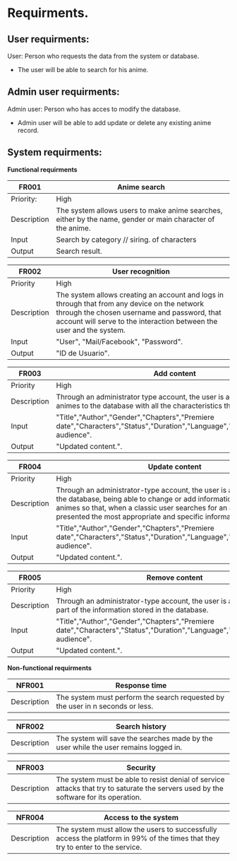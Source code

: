 # Requirments.
## User requirments:
User: Person who requests the data from the system or database.
- The user will be able to search for his anime. 
## Admin user requirments:
Admin user: Person who has acces to modify the database.
- Admin user will be able to add update or delete any existing anime record.

## System requirments:

**Functional requirments**

|FR001|Anime search|
|---|---|
|Priority:|High|
|Description|The system allows users to make anime searches, either by the name, gender or main character of the anime.|
|Input| Search by category // siring. of characters |  
|Output| Search result.|

|FR002|User recognition|
|---|---|
|Priority|High|
|Description| The system allows creating an account and logs in through that from any device on the network through the chosen username and password, that account will serve to the interaction between the user and the system.|
|Input| "User", "Mail/Facebook", "Password".|
|Output| "ID de Usuario".|

|FR003|Add content|
|---|---|
|Priority|High|
|Description| Through an administrator type account, the user is allowed to add new animes to the database with all the characteristics that the anime has.|
|Input|"Title","Author","Gender","Chapters","Premiere date","Characters","Status","Duration","Language","Summary","Target audience".|
|Output| "Updated content.".|

|FR004|Update content|
|---|---|
|Priority|High|
|Description| Through an administrator-type account, the user is allowed to update the database, being able to change or add information to certain animes so that, when a classic user searches for an anime, it is presented the most appropriate and specific information for the user.|
|Input|"Title","Author","Gender","Chapters","Premiere date","Characters","Status","Duration","Language","Summary","Target audience".|
|Output| "Updated content.".|

|FR005|Remove content|
|---|---|
|Priority|High|
|Description| Through an administrator-type account, the user is allowed to delete part of the information stored in the database.|
|Input|"Title","Author","Gender","Chapters","Premiere date","Characters","Status","Duration","Language","Summary","Target audience".|
|Output| "Updated content.".|


**Non-functional requirments**

|NFR001|Response time|
|---|---|
|Description|The system must perform the search requested by the user in n seconds or less.|

|NFR002|Search history|
|---|---|
|Description|The system will save the searches made by the user while the user remains logged in.|

|NFR003|Security|
|---|---|
|Description|The system must be able to resist denial of service attacks that try to saturate the servers used by the software for its operation.|

|NFR004|Access to the system|
|---|---|
|Description|The system must allow the users to successfully access the platform in 99% of the times that they try to enter to the service.|

